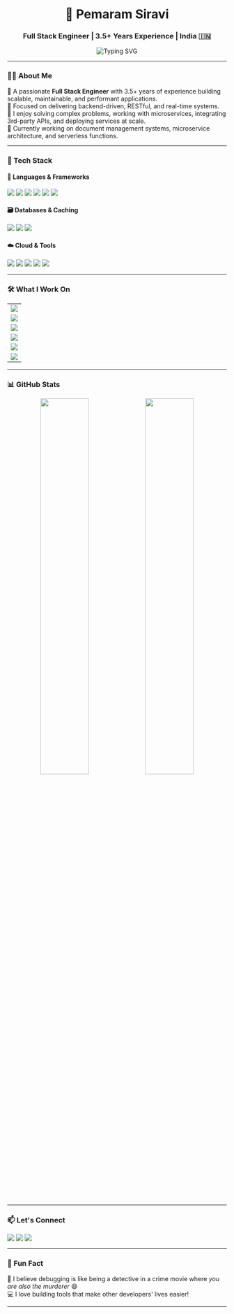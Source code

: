 <h1 align="center">🚀 Pemaram Siravi</h1>
<h3 align="center">Full Stack Engineer | 3.5+ Years Experience | India 🇮🇳</h3>

<p align="center">
  <img src="https://readme-typing-svg.demolab.com?font=Fira+Code&duration=3000&pause=1000&color=00C2FF&center=true&vCenter=true&width=1200&lines=JavaScript+%7C+Node.js+%7C+NestJS+%7C+MongoDB+%7C+Redis+%7C+AWS+%7C+SQL+%7C+React" alt="Typing SVG" />
</p>

---

### 👨‍💻 About Me

🔹 A passionate **Full Stack Engineer** with 3.5+ years of experience building scalable, maintainable, and performant applications.  
🔹 Focused on delivering backend-driven, RESTful, and real-time systems.  
🔹 I enjoy solving complex problems, working with microservices, integrating 3rd-party APIs, and deploying services at scale.  
🔹 Currently working on document management systems, microservice architecture, and serverless functions.

---

### 🧰 Tech Stack

#### 🚀 Languages & Frameworks
<p>
  <img src="https://img.shields.io/badge/JavaScript-F7DF1E?style=for-the-badge&logo=javascript&logoColor=black" />
  <img src="https://img.shields.io/badge/TypeScript-3178C6?style=for-the-badge&logo=typescript&logoColor=white" />
  <img src="https://img.shields.io/badge/Node.js-339933?style=for-the-badge&logo=nodedotjs&logoColor=white" />
  <img src="https://img.shields.io/badge/NestJS-E0234E?style=for-the-badge&logo=nestjs&logoColor=white" />
  <img src="https://img.shields.io/badge/React-61DAFB?style=for-the-badge&logo=react&logoColor=black" />
  <img src="https://img.shields.io/badge/jQuery-0769AD?style=for-the-badge&logo=jquery&logoColor=white" />
</p>

#### 🗃️ Databases & Caching
<p>
  <img src="https://img.shields.io/badge/MongoDB-47A248?style=for-the-badge&logo=mongodb&logoColor=white" />
  <img src="https://img.shields.io/badge/Redis-DC382D?style=for-the-badge&logo=redis&logoColor=white" />
  <img src="https://img.shields.io/badge/MySQL-00758F?style=for-the-badge&logo=mysql&logoColor=white" />
</p>

#### ☁️ Cloud & Tools
<p>
  <img src="https://img.shields.io/badge/AWS-232F3E?style=for-the-badge&logo=amazonaws&logoColor=white" />
  <img src="https://img.shields.io/badge/Firebase-FFCA28?style=for-the-badge&logo=firebase&logoColor=black" />
  <img src="https://img.shields.io/badge/ImageMagick-black?style=for-the-badge&logo=imagemagick&logoColor=white" />
  <img src="https://img.shields.io/badge/Postman-FF6C37?style=for-the-badge&logo=postman&logoColor=white" />
  <img src="https://img.shields.io/badge/Git-F05032?style=for-the-badge&logo=git&logoColor=white" />
</p>

---

### 🛠️ What I Work On

<table>
  <tr>
    <td><img src="https://img.shields.io/badge/API%20Development-NestJS%20%7C%20Express%20%7C%20React-00C2FF?style=for-the-badge&logo=nestjs&logoColor=white" /></td>
  </tr>
  <tr>
    <td><img src="https://img.shields.io/badge/Microservices-Redis%20Queues%20%7C%20Worker%20Threads-DC382D?style=for-the-badge&logo=redis&logoColor=white" /></td>
  </tr>
  <tr>
    <td><img src="https://img.shields.io/badge/Document%20Processing-ImageMagick%20%7C%20AWS%20S3%20%7C%20PDFs-F7DF1E?style=for-the-badge&logo=imagemagick&logoColor=black" /></td>
  </tr>
  <tr>
    <td><img src="https://img.shields.io/badge/Auth%20%26%20Security-JWT%20%7C%20Firebase%20%7C%20RBAC-FFCA28?style=for-the-badge&logo=firebase&logoColor=black" /></td>
  </tr>
  <tr>
    <td><img src="https://img.shields.io/badge/Reporting%20%26%20Analytics-Dashboards%20%7C%20Logs%20%7C%20Exports-4CAF50?style=for-the-badge&logo=chartdotjs&logoColor=white" /></td>
  </tr>
  <tr>
    <td><img src="https://img.shields.io/badge/CI%2FCD%20%7C%20Serverless-Docker%20%7C%20GitHub%20Actions%20%7C%20AWS%20Lambda-232F3E?style=for-the-badge&logo=docker&logoColor=white" /></td>
  </tr>
</table>

---

### 📊 GitHub Stats

<p align="center">
  <img src="https://github-readme-stats.vercel.app/api?username=pemaram&show_icons=true&theme=vue-dark&title_color=00C2FF&icon_color=00C2FF&text_color=FFFFFF&bg_color=0d1117" width="47%" />
  <img src="https://github-readme-stats.vercel.app/api/top-langs/?username=pemaram&layout=compact&theme=vue-dark&title_color=00C2FF&text_color=FFFFFF&bg_color=0d1117" width="47%" />
</p>

---

### 📫 Let's Connect

<p align="left">
  <a href="mailto:sn2g298@gmail.com"><img src="https://img.shields.io/badge/Gmail-D14836?style=for-the-badge&logo=gmail&logoColor=white" /></a>
  <a href="https://linkedin.com/in/pemaram-siravi"><img src="https://img.shields.io/badge/LinkedIn-0A66C2?style=for-the-badge&logo=linkedin&logoColor=white" /></a>
  <a href="https://github.com/pemaram"><img src="https://img.shields.io/badge/GitHub-181717?style=for-the-badge&logo=github&logoColor=white" /></a>
</p>

---

### 🎯 Fun Fact

🧠 I believe debugging is like being a detective in a crime movie where *you are also the murderer* 😄  
💻 I love building tools that make other developers' lives easier!

---
